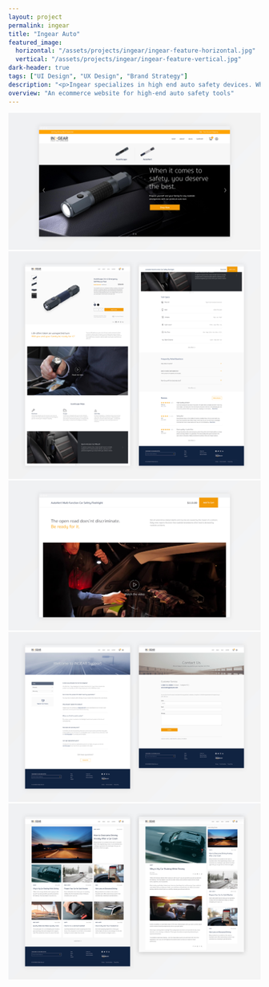 ```yaml
---
layout: project
permalink: ingear
title: "Ingear Auto"
featured_image:
  horizontal: "/assets/projects/ingear/ingear-feature-horizontal.jpg"
  vertical: "/assets/projects/ingear/ingear-feature-vertical.jpg"
dark-header: true
tags: ["UI Design", "UX Design", "Brand Strategy"]
description: "<p>Ingear specializes in high end auto safety devices. While there are many other companies that produce similar tools, none match the level of precision, quality, and design that Ingear provides. After testing their product on Amazon, Ingear was ready to invest in a full ecommerce website that matched the quality of their products.</p>"
overview: "An ecommerce website for high-end auto safety tools"
---
```


<div class="grid grid--offset">
  <div class="grid__col-12">
    <img src="/assets/projects/ingear/ingear-1.jpg">
  </div>
</div>

<div class="grid grid--offset">
  <div class="grid__col-12">
    <img src="/assets/projects/ingear/ingear-2.jpg">
  </div>
</div>

<div class="grid grid--offset">
  <div class="grid__col-12">
    <img src="/assets/projects/ingear/ingear-3.jpg">
  </div>
</div>

<div class="grid grid--offset">
  <div class="grid__col-12">
    <img src="/assets/projects/ingear/ingear-4.jpg">
  </div>
</div>

<div class="grid grid--offset">
  <div class="grid__col-12">
    <img src="/assets/projects/ingear/ingear-5.jpg">
  </div>
</div>